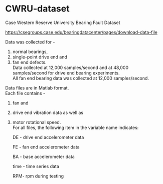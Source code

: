 # CWRU-dataset
Case Western Reserve University Bearing Fault Dataset

https://csegroups.case.edu/bearingdatacenter/pages/download-data-file

Data was collected for - 
1. normal bearings, 
2. single-point drive end and 
3. fan end defects.  
Data collected at 12,000 samples/second and at 48,000 samples/second for drive end bearing experiments.  
All fan end bearing data was collected at 12,000 samples/second.  

Data files are in Matlab format.  
  Each file contains - 
  1. fan and 
  2. drive end vibration data as well as 
  3. motor rotational speed.  
    For all files, the following item in the variable name indicates:
      
      DE - drive end accelerometer data

      FE - fan end accelerometer data

      BA - base accelerometer data

      time - time series data

      RPM- rpm during testing

